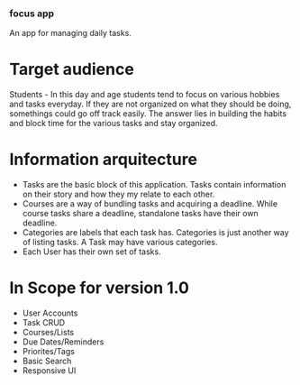 ### focus app
An app for managing daily tasks.

# Target audience
Students - In this day and age students tend to focus on various hobbies and tasks everyday. If they are not organized on what they should be doing, somethings could go off track easily. The answer lies in building the habits and block time for the various tasks and stay organized.

# Information arquitecture
- Tasks are the basic block of this application. Tasks contain information on their story and how they my relate to each other. 
- Courses are a way of bundling tasks and acquiring a deadline. While course tasks share a deadline, standalone tasks have their own deadline.
- Categories are labels that each task has. Categories is just another way of listing tasks. A Task may have various categories.
- Each User has their own set of tasks.

# In Scope for version 1.0
- User Accounts
- Task CRUD
- Courses/Lists
- Due Dates/Reminders
- Priorites/Tags
- Basic Search
- Responsive UI
